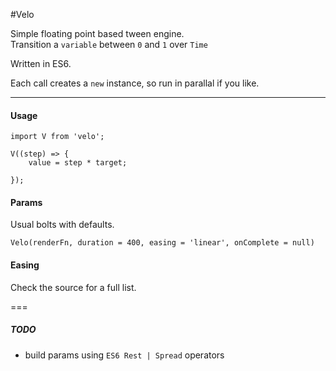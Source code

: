 #Velo

Simple floating point based tween engine.  
Transition a `variable` between `0` and `1` over `Time`

Written in ES6.

Each call creates a `new` instance, so run in parallal if you like.

---

#### Usage

	import V from 'velo';
	
	V((step) => {
		value = step * target;
		
	});
	
	
#### Params

Usual bolts with defaults. 

	Velo(renderFn, duration = 400, easing = 'linear', onComplete = null)
	
#### Easing

Check the source for a full list.

===

##### TODO

* build params using `ES6 Rest | Spread` operators